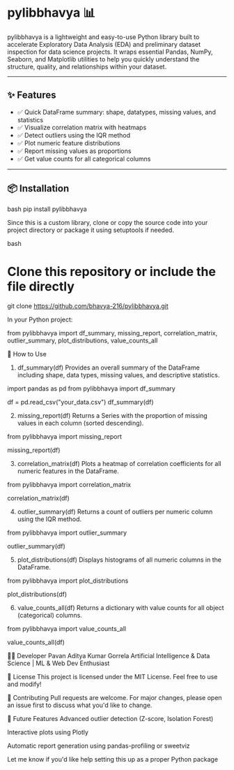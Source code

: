 # pylibbhavya 📊

pylibbhavya is a lightweight and easy-to-use Python library built to accelerate Exploratory Data Analysis (EDA) and preliminary dataset inspection for data science projects. It wraps essential Pandas, NumPy, Seaborn, and Matplotlib utilities to help you quickly understand the structure, quality, and relationships within your dataset.

---

## ✨ Features

- ✅ Quick DataFrame summary: shape, datatypes, missing values, and statistics  
- ✅ Visualize correlation matrix with heatmaps  
- ✅ Detect outliers using the IQR method  
- ✅ Plot numeric feature distributions  
- ✅ Report missing values as proportions  
- ✅ Get value counts for all categorical columns  

---

## 📦 Installation


bash
pip install pylibbhavya


Since this is a custom library, clone or copy the source code into your project directory or package it using setuptools if needed.

bash
# Clone this repository or include the file directly
git clone https://github.com/bhavya-216/pylibbhavya.git




In your Python project:




from pylibbhavya import df_summary, missing_report, correlation_matrix, outlier_summary, plot_distributions, value_counts_all




🧪 How to Use


1. df_summary(df)
Provides an overall summary of the DataFrame including shape, data types, missing values, and descriptive statistics.



import pandas as pd
from pylibbhavya import df_summary

df = pd.read_csv("your_data.csv")
df_summary(df)


2. missing_report(df)
Returns a Series with the proportion of missing values in each column (sorted descending).


from pylibbhavya import missing_report

missing_report(df)


3. correlation_matrix(df)
Plots a heatmap of correlation coefficients for all numeric features in the DataFrame.


from pylibbhavya import correlation_matrix

correlation_matrix(df)



4. outlier_summary(df)
Returns a count of outliers per numeric column using the IQR method.

from pylibbhavya import outlier_summary

outlier_summary(df)


5. plot_distributions(df)
Displays histograms of all numeric columns in the DataFrame.


from pylibbhavya import plot_distributions

plot_distributions(df)


6. value_counts_all(df)
Returns a dictionary with value counts for all object (categorical) columns.


from pylibbhavya import value_counts_all

value_counts_all(df)



🧑‍💻 Developer
Pavan Aditya Kumar Gorrela
Artificial Intelligence & Data Science | ML & Web Dev Enthusiast

📜 License
This project is licensed under the MIT License. Feel free to use and modify!

🙌 Contributing
Pull requests are welcome. For major changes, please open an issue first to discuss what you'd like to change.

🧠 Future Features
Advanced outlier detection (Z-score, Isolation Forest)

Interactive plots using Plotly

Automatic report generation using pandas-profiling or sweetviz


Let me know if you'd like help setting this up as a proper Python package
